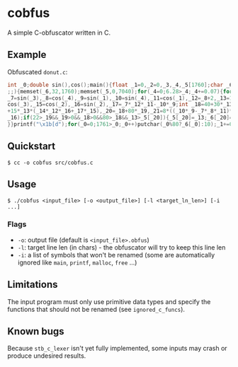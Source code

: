 # cobfus
A simple C-obfuscator written in C. 

## Example

Obfuscated `donut.c`:

```c
int _0;double sin(),cos();main(){float _1=0,_2=0,_3,_4,_5[1760];char _6[1760];printf("\x1b[2J");for(
;;){memset(_6,32,1760);memset(_5,0,7040);for(_4=0;6.28>_4;_4+=0.07){for(_3=0;6.28>_3;_3+=0.02){float
_7=sin(_3),_8=cos(_4),_9=sin(_1),_10=sin(_4),_11=cos(_1),_12=_8+2,_13=1/(_7*_12*_9+_10*_11+5),_14=
cos(_3),_15=cos(_2),_16=sin(_2),_17=_7*_12*_11-_10*_9;int _18=40+30*_13*(_14*_12*_15-_17*_16),_19=12
+15*_13*(_14*_12*_16+_17*_15),_20=_18+80*_19,_21=8*((_10*_9-_7*_8*_11)*_15-_7*_8*_9-_10*_11-_14*_8*
_16);if(22>_19&&_19>0&&_18>0&&80>_18&&_13>_5[_20]){_5[_20]=_13;_6[_20]=".,-~:;=!*#$@"[_21>0?_21:0];}
}}printf("\x1b[d");for(_0=0;1761>_0;_0++)putchar(_0%80?_6[_0]:10);_1+=0.04;_2+=0.02;}}
```

## Quickstart

```console
$ cc -o cobfus src/cobfus.c
```

## Usage

```console
$ ./cobfus <input_file> [-o <output_file>] [-l <target_ln_len>] [-i ...]
```

### Flags

- `-o`: output file (default is `<input_file>.obfus`)
- `-l`: target line len (in chars) - the obfuscator will try to keep this line len
- `-i`: a list of symbols that won't be renamed (some are automatically ignored like `main`, `printf`, `malloc`, `free` ...) 

## Limitations

The input program must only use primitive data types and specify the functions that should not be renamed (see `ignored_c_funcs`).

## Known bugs

Because `stb_c_lexer` isn't yet fully implemented, some inputs may crash or produce undesired results.
